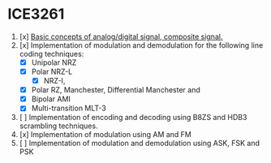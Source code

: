 # ICE3261

1. [x] [Basic concepts of analog/digital signal, composite signal.](https://youtu.be/rHzQkFgt4Lo)
2. [x] Implementation of modulation and demodulation for the following line coding techniques:
    - [x] Unipolar NRZ 
    - [x] Polar NRZ-L 
        - [x] NRZ-I, 
    - [x] Polar RZ, Manchester, Differential Manchester and 
    - [x] Bipolar AMI 
    - [x] Multi-transition MLT-3 
3. [ ] Implementation of encoding and decoding using B8ZS and HDB3 scrambling techniques. 
4. [x] Implementation of modulation using AM and FM 
5. [ ] Implementation of modulation and demodulation using ASK, FSK and PSK
